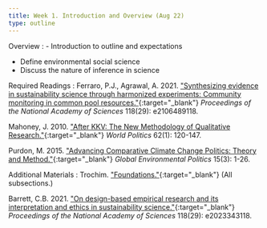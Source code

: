 ```yaml
---
title: Week 1. Introduction and Overview (Aug 22)
type: outline
---
```


Overview
: - Introduction to outline and expectations
  - Define environmental social science
  - Discuss the nature of inference in science

Required Readings
: Ferraro, P.J., Agrawal, A. 2021. ["Synthesizing evidence in sustainability science through harmonized experiments: Community monitoring in common pool resources."](https://doi.org/10.1073/pnas.2106489118){:target="_blank"} _Proceedings of the National Academy of Sciences_ 118(29): e2106489118.
  
  Mahoney, J. 2010. ["After KKV: The New Methodology of Qualitative Research."](https://doi.org/10.1017/S0043887109990220){:target="_blank"} _World Politics_ 62(1): 120-147.
  
  Purdon, M. 2015. ["Advancing Comparative Climate Change Politics: Theory and Method."](https://doi.org/10.1162/GLEP_e_00309){:target="_blank"} _Global Environmental Politics_ 15(3): 1-26.

Additional Materials
: Trochim. ["Foundations."](https://conjointly.com/kb/foundations-of-research/){:target="_blank"} (All subsections.)
  
  Barrett, C.B. 2021. ["On design-based empirical research and its interpretation and ethics in sustainability science."](https://doi.org/10.1073/pnas.2023343118){:target="_blank"} _Proceedings of the National Academy of Sciences_ 118(29): e2023343118.
